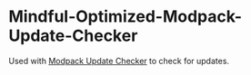 # Mindful-Optimized-Modpack-Update-Checker
Used with [Modpack Update Checker](https://modrinth.com/mod/modpack-update-checker) to check for updates.
